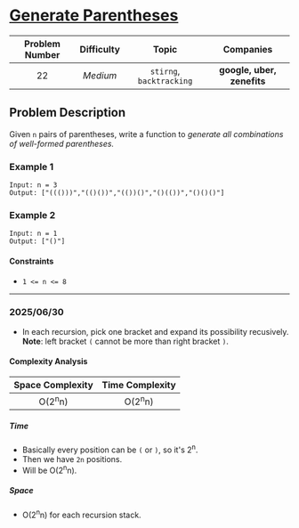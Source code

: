 # [Generate Parentheses](https://leetcode.com/problems/generate-parentheses/)

| Problem Number | Difficulty | Topic | Companies |
| :--: | :--: |:--:|:--:|
| 22  | *Medium*  | `stirng`, `backtracking` | **google, uber, zenefits** |

## Problem Description

Given `n` pairs of parentheses, write a function to *generate all combinations of well-formed parentheses.*

### Example 1

```text
Input: n = 3
Output: ["((()))","(()())","(())()","()(())","()()()"]
```

### Example 2

```text
Input: n = 1
Output: ["()"]
```

#### Constraints

- `1 <= n <= 8`

---

### 2025/06/30

- In each recursion, pick one bracket and expand its possibility recusively.
**Note**: left bracket `(` cannot be more than right bracket `)`.

#### Complexity Analysis

| Space Complexity | Time Complexity |
| :--: | :--: |
| O(2<sup>n</sup>n)  | O(2<sup>n</sup>n)|

##### Time

- Basically every position can be `(` or `)`, so it's 2<sup>n</sup>.
- Then we have `2n` positions.
- Will be O(2<sup>n</sup>n).

##### Space

- O(2<sup>n</sup>n) for each recursion stack.
